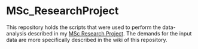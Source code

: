 # MSc_ResearchProject
This repository holds the scripts that were used to perform the data-analysis described in my [MSc Research Project](https://studiegids.vu.nl/en/2020-2021/courses/AM_1265). The demands for the input data are more specifically described in the wiki of this repository.
